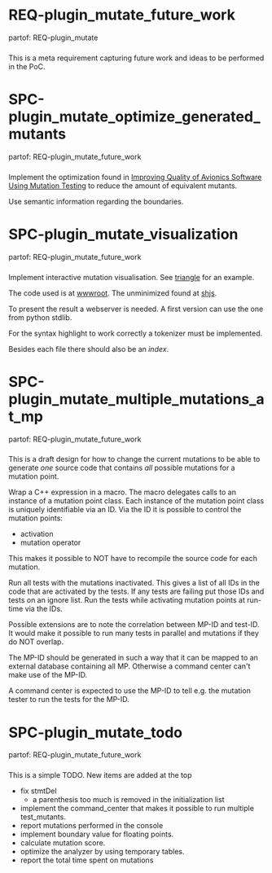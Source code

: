 # REQ-plugin_mutate_future_work
partof: REQ-plugin_mutate
###
This is a meta requirement capturing future work and ideas to be performed in
the PoC.

# SPC-plugin_mutate_optimize_generated_mutants
partof: REQ-plugin_mutate_future_work
###
Implement the optimization found in [Improving Quality of Avionics Software Using Mutation Testing](http://liu.diva-portal.org/smash/record.jsf?pid=diva2%3A707336&dswid=-3612) to reduce the amount of equivalent mutants.

Use semantic information regarding the boundaries.

# SPC-plugin_mutate_visualization
partof: REQ-plugin_mutate_future_work
###
Implement interactive mutation visualisation.
See [triangle](http://john-tornblom.github.io/llvm-p86/triangle/) for an example.

The code used is at [wwwroot](https://github.com/john-tornblom/llvm-p86/tree/master/wwwroot).
The unminimized found at [shjs](http://shjs.sourceforge.net/).

To present the result a webserver is needed.
A first version can use the one from python stdlib.

For the syntax highlight to work correctly a tokenizer must be implemented.

Besides each file there should also be an _index_.

# SPC-plugin_mutate_multiple_mutations_at_mp
partof: REQ-plugin_mutate_future_work
###
This is a draft design for how to change the current mutations to be able to
generate _one_ source code that contains _all_ possible mutations for a
mutation point.

Wrap a C++ expression in a macro.
The macro delegates calls to an instance of a mutation point class.
Each instance of the mutation point class is uniquely identifiable via an ID.
Via the ID it is possible to control the mutation points:
 - activation
 - mutation operator

This makes it possible to NOT have to recompile the source code for each mutation.

Run all tests with the mutations inactivated.
This gives a list of all IDs in the code that are activated by the tests.
If any tests are failing put those IDs and tests on an ignore list.
Run the tests while activating mutation points at run-time via the IDs.

Possible extensions are to note the correlation between MP-ID and test-ID.
It would make it possible to run many tests in parallel and mutations if they
do NOT overlap.

The MP-ID should be generated in such a way that it can be mapped to an
external database containing all MP. Otherwise a command center can't make use
of the MP-ID.

A command center is expected to use the MP-ID to tell e.g. the mutation tester
to run the tests for the MP-ID.

# SPC-plugin_mutate_todo
partof: REQ-plugin_mutate_future_work
###
This is a simple TODO.
New items are added at the top

 * fix stmtDel
    * a parenthesis too much is removed in the initialization list
 * implement the command_center that makes it possible to run multiple test_mutants.
 * report mutations performed in the console
 * implement boundary value for floating points.
 * calculate mutation score.
 * optimize the analyzer by using temporary tables.
 * report the total time spent on mutations
